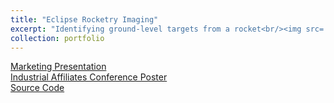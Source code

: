 ```yaml
---
title: "Eclipse Rocketry Imaging"
excerpt: "Identifying ground-level targets from a rocket<br/><img src='/images/500x300.png'>"
collection: portfolio
---
```


[Marketing Presentation](/files/eclipse/Eclipse_Imaging_Presentation.pdf)  
[Industrial Affiliates Conference Poster](/files/eclipse/ia2018.pdf)  
[Source Code](https://github.com/jdwapman/Eclipse_Imaging)